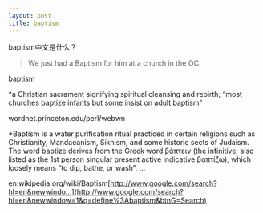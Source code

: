 ```yaml
---
layout: post
title: baptism
---
```


baptism中文是什么？

>We just had a Baptism for him at a church in the OC.

baptism

*a Christian sacrament signifying spiritual cleansing and rebirth; “most churches baptize infants but some insist on adult baptism”

wordnet.princeton.edu/perl/webwn

*Baptism is a water purification ritual practiced in certain religions such as Christianity, Mandaeanism, Sikhism, and some historic sects of Judaism. The word baptize derives from the Greek word βάπτειν (the infinitive; also listed as the 1st person singular present active indicative βαπτίζω), which loosely means “to dip, bathe, or wash”. …

en.wikipedia.org/wiki/Baptism[http://www.google.com/search?hl=en&newwindo...](http://www.google.com/search?hl=en&newwindow=1&q=define%3Abaptism&btnG=Search)
